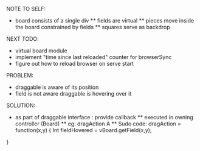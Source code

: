 NOTE TO SELF:
* board consists of a single div
** fields are virtual
** pieces move inside the board constrained by fields
** squares serve as backdrop

NEXT TODO:
* virtual board module
* implement "time since last reloaded" counter for browserSync
* figure out how to reload browser on serve start


PROBLEM:
* draggable is aware of its position
* field is not aware draggable is hovering over it

SOLUTION:
* as part of draggable interface : provide callback
** executed in owning controller (Board)
** eg: dragAction
A
** Sudo code:
dragAction = function(x,y) {
    Int fieldHovered = vBoard.getField(x,y);




}